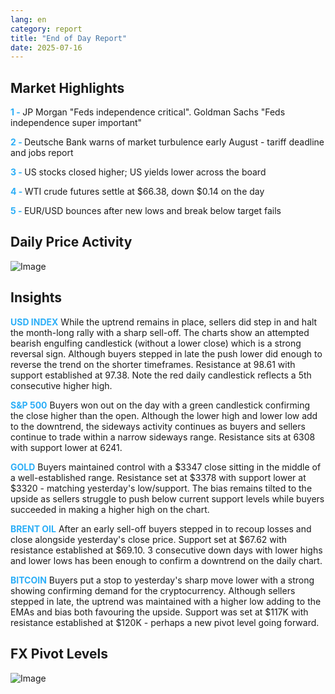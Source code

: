 ```yaml
---
lang: en
category: report
title: "End of Day Report"
date: 2025-07-16
---
```



<h2>Market Highlights</h2>
<strong style="color: #2caef7;">1 - </strong> JP Morgan "Feds independence critical". Goldman Sachs "Feds independence super important"

<strong style="color: #2caef7;">2 - </strong> Deutsche Bank warns of market turbulence early August - tariff deadline and jobs report

<strong style="color: #2caef7;">3 - </strong> US stocks closed higher; US yields lower across the board


<strong style="color: #2caef7;">4 - </strong> WTI crude futures settle at $66.38, down $0.14 on the day

<strong style="color: #2caef7;">5 - </strong> EUR/USD bounces after new lows and break below target fails



<h2>Daily Price Activity</h2>
<img src="https://markleighedu.github.io/img/Jul-2025/16-Jul-2025/price.jpg" alt="Image"/>

<h2>Insights</h2>
<strong style="color: #2caef7;">USD INDEX</strong> While the uptrend remains in place, sellers did step in and halt the month-long rally with a sharp sell-off. The charts show an attempted bearish engulfing candlestick (without a lower close) which is a strong reversal sign. Although buyers stepped in late the push lower did enough to reverse the trend on the shorter timeframes. Resistance at 98.61 with support established at 97.38. Note the red daily candlestick reflects a 5th consecutive higher high.    

<strong style="color: #2caef7;">S&P 500</strong> Buyers won out on the day with a green candlestick confirming the close higher than the open. Although the lower high and lower low add to the downtrend, the sideways activity continues as buyers and sellers continue to trade within a narrow sideways range. Resistance sits at 6308 with support lower at 6241.  

<strong style="color: #2caef7;">GOLD</strong> Buyers maintained control with a $3347 close sitting in the middle of a well-established range. Resistance set at $3378 with support lower at $3320 - matching yesterday's low/support. The bias remains tilted to the upside as sellers struggle to push below current support levels while buyers succeeded in making a higher high on the chart.  

<strong style="color: #2caef7;">BRENT OIL</strong> After an early sell-off buyers stepped in to recoup losses and close alongside yesterday's close price. Support set at $67.62 with resistance established at $69.10. 3 consecutive down days with lower highs and lower lows has been enough to confirm a downtrend on the daily chart. 

<strong style="color: #2caef7;">BITCOIN</strong> Buyers put a stop to yesterday's sharp move lower with a strong showing confirming demand for the cryptocurrency. Although sellers stepped in late, the uptrend was maintained with a higher low adding to the EMAs and bias both favouring the upside. Support was set at $117K with resistance established at $120K - perhaps a new pivot level going forward. 



<h2>FX Pivot Levels</h2>
<img src="https://markleighedu.github.io/img/Jul-2025/16-Jul-2025/pivot.jpg" alt="Image"/>